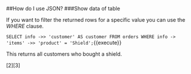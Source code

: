##How do I use JSON?
###Show data of table

If you want to filter the returned rows for a specific value you can use the *WHERE* clause.

`SELECT info ->> 'customer' AS customer
 FROM orders
 WHERE info -> 'items' ->> 'product' = 'Shield';`{{execute}}<br/>
 
This returns all customers who bought a shield.

[2][3]